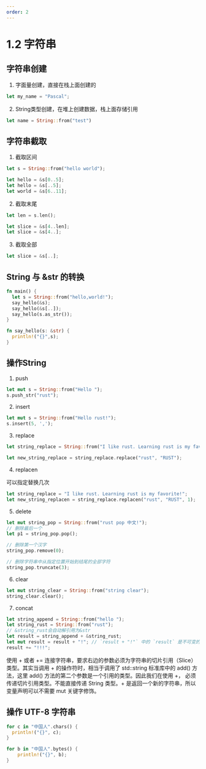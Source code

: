 ```yaml
---
order: 2
---
```


# 1.2 字符串


## 字符串创建

1. 字面量创建，直接在栈上面创建的
```rust
let my_name = "Pascal";
```


2. String类型创建，在堆上创建数据，栈上面存储引用
```rust
let name = String::from("test")
```



## 字符串截取

1. 截取区间
```rust
let s = String::from("hello world");

let hello = &s[0..5];
let hello = &s[..5];
let world = &s[6..11];
```

2. 截取末尾
```rust
let len = s.len();

let slice = &s[4..len];
let slice = &s[4..];
```

3. 截取全部
```rust
let slice = &s[..];
```

## String 与 &str 的转换
```rust
fn main() {
  let s = String::from("hello,world!");
  say_hello(&s);
  say_hello(&s[..]);
  say_hello(s.as_str());
}

fn say_hello(s: &str) {
  println!("{}",s);
}
```

## 操作String

1. push
```rust
let mut s = String::from("Hello ");
s.push_str("rust");
```

2. insert
```rust
let mut s = String::from("Hello rust!");
s.insert(5, ',');
```

3. replace
```rust
let string_replace = String::from("I like rust. Learning rust is my favorite!");

let new_string_replace = string_replace.replace("rust", "RUST");
```

4. replacen

可以指定替换几次

```rust
let string_replace = "I like rust. Learning rust is my favorite!";
let new_string_replacen = string_replace.replacen("rust", "RUST", 1);
```


5. delete

```rust
let mut string_pop = String::from("rust pop 中文!");
// 删除最后一个
let p1 = string_pop.pop();

// 删除第一个汉字
string_pop.remove(0);

// 删除字符串中从指定位置开始到结尾的全部字符
string_pop.truncate(3);
```

6. clear
```rust
let mut string_clear = String::from("string clear");
string_clear.clear();
```


7. concat
```rust
let string_append = String::from("hello ");
let string_rust = String::from("rust");
// &string_rust会自动解引用为&str
let result = string_append + &string_rust;
let mut result = result + "!"; // `result + "!"` 中的 `result` 是不可变的
result += "!!!";
```

使用 + 或者 += 连接字符串，要求右边的参数必须为字符串的切片引用（Slice）类型。其实当调用 + 的操作符时，相当于调用了 std::string 标准库中的 add() 方法，这里 add() 方法的第二个参数是一个引用的类型。因此我们在使用 +， 必须传递切片引用类型。不能直接传递 String 类型。+ 是返回一个新的字符串，所以变量声明可以不需要 mut 关键字修饰。

## 操作 UTF-8 字符串
```rust
for c in "中国人".chars() {
  println!("{}", c);
}
```

```rust
for b in "中国人".bytes() {
    println!("{}", b);
}
```